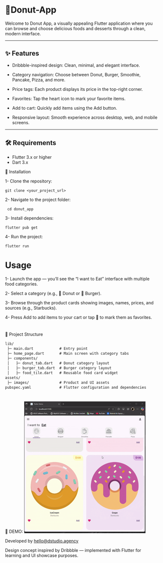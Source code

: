 # 🍩Donut-App

Welcome to Donut App, a visually appealing Flutter application where you can browse and choose delicious foods and desserts through a clean, modern interface. 

---

## ✨ Features

- Dribbble-inspired design: Clean, minimal, and elegant interface.

- Category navigation: Choose between Donut, Burger, Smoothie, Pancake, Pizza, and more.

- Price tags: Each product displays its price in the top-right corner.

- Favorites: Tap the heart icon to mark your favorite items.

- Add to cart: Quickly add items using the Add button.

- Responsive layout: Smooth experience across desktop, web, and mobile screens.

---

## 🛠️ Requirements

- Flutter 3.x or higher  
- Dart 3.x  

🚀 Installation

1- Clone the repository:
```
git clone <your_project_url>
```
2- Navigate to the project folder:
```
 cd donut_app
```
3- Install dependencies:
```
flutter pub get
```
4- Run the project:
```
flutter run
```
#  Usage
1- Launch the app — you’ll see the “I want to Eat” interface with multiple food categories.

2- Select a category (e.g., 🍩 Donut or 🍔 Burger).

3- Browse through the product cards showing images, names, prices, and sources (e.g., Starbucks).

4- Press Add to add items to your cart or tap 💖 to mark them as favorites.
#
📂 Project Structure
```
lib/
 ├─ main.dart            # Entry point
 ├─ home_page.dart       # Main screen with category tabs
 ├─ components/
 │   ├─ donut_tab.dart   # Donut category layout
 │   ├─ burger_tab.dart  # Burger category layout
 │   ├─ food_tile.dart   # Reusable food card widget
assets/
 ├─ images/              # Product and UI assets
pubspec.yaml             # Flutter configuration and dependencies

```
#
🎨 DEMO: 
![donut_app](assets/donutss.gif)

Developed by hello@dstudio.agency

Design concept inspired by Dribbble — implemented with Flutter for learning and UI showcase purposes. 
